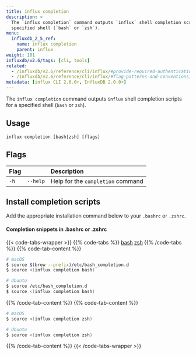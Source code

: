 ```yaml
---
title: influx completion
description: >
  The `influx completion` command outputs `influx` shell completion scripts for a
  specified shell (`bash` or `zsh`).
menu:
  influxdb_2_5_ref:
    name: influx completion
    parent: influx
weight: 101
influxdb/v2.6/tags: [cli, tools]
related:
  - /influxdb/v2.6/reference/cli/influx/#provide-required-authentication-credentials, influx CLI—Provide required authentication credentials
  - /influxdb/v2.6/reference/cli/influx/#flag-patterns-and-conventions, influx CLI—Flag patterns and conventions
metadata: [influx CLI 2.0.0+, InfluxDB 2.0.0+]
---
```


The `influx completion` command outputs `influx` shell completion scripts for a
specified shell (`bash` or `zsh`).

## Usage
```
influx completion [bash|zsh] [flags]
```

## Flags
| Flag |          | Description                       |
|:---- |:---      |:-----------                       |
| `-h` | `--help` | Help for the `completion` command |

## Install completion scripts

Add the appropriate installation command below to your `.bashrc` or `.zshrc`.

#### Completion snippets in .bashrc or .zshrc
{{< code-tabs-wrapper >}}
{{% code-tabs %}}
[bash](#)
[zsh](#)
{{% /code-tabs %}}
{{% code-tab-content %}}
```sh
# macOS
$ source $(brew --prefix)/etc/bash_completion.d
$ source <(influx completion bash)

# Ubuntu
$ source /etc/bash_completion.d
$ source <(influx completion bash)
```
{{% /code-tab-content %}}
{{% code-tab-content %}}
```sh
# macOS
$ source <(influx completion zsh)

# Ubuntu
$ source <(influx completion zsh)
```
{{% /code-tab-content %}}
{{< /code-tabs-wrapper >}}
